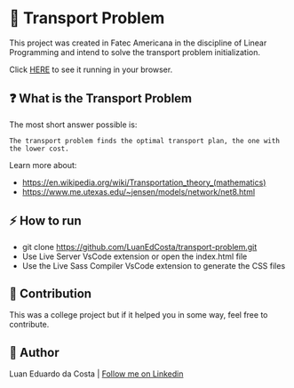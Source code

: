 # :truck: Transport Problem

This project was created in Fatec Americana in the discipline of Linear Programming and intend to solve the transport problem initialization.

Click [HERE](https://luanedcosta.github.io/transport-problem/) to see it running in your browser.

## :question: What is the Transport Problem

The most short answer possible is:

`The transport problem finds the optimal transport plan, the one with the lower cost.`

Learn more about:

- https://en.wikipedia.org/wiki/Transportation_theory_(mathematics)
- https://www.me.utexas.edu/~jensen/models/network/net8.html

## :zap: How to run

- git clone https://github.com/LuanEdCosta/transport-problem.git
- Use Live Server VsCode extension or open the index.html file
- Use the Live Sass Compiler VsCode extension to generate the CSS files

## :triangular_flag_on_post: Contribution

This was a college project but if it helped you in some way, feel free to contribute.

## :man: Author

Luan Eduardo da Costa | [Follow me on Linkedin](https://www.linkedin.com/in/luaneducosta/)
